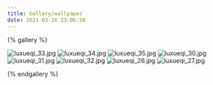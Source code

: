```yaml
---
title: Gallery/wallpaper
date: 2021-03-16 23:06:58
---
```


{% gallery %}

![luxueqi_33.jpg](https://272y4n7101.goho.co/i/2023/03/22/641add0937f19.jpg)
![luxueqi_34.jpg](https://272y4n7101.goho.co/i/2023/03/22/641add098e757.jpg)
![luxueqi_35.jpg](https://272y4n7101.goho.co/i/2023/03/22/641add09e7977.jpg)
![luxueqi_30.jpg](https://272y4n7101.goho.co/i/2023/03/22/641add082d7b2.jpg)
![luxueqi_31.jpg](https://272y4n7101.goho.co/i/2023/03/22/641add086788a.jpg)
![luxueqi_32.jpg](https://272y4n7101.goho.co/i/2023/03/22/641add08d146a.jpg)
![luxueqi_26.jpg](https://272y4n7101.goho.co/i/2023/03/22/641add06b50fe.jpg)
![luxueqi_27.jpg](https://272y4n7101.goho.co/i/2023/03/22/641add073e5ca.jpg)

{% endgallery %}